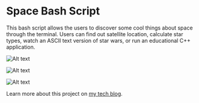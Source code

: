 # Space Bash Script

This bash script allows the users to discover some cool things about space through the terminal. Users can find out satellite location, calculate star types, watch an ASCII text version of star wars, or run an educational C++ application.

![Alt text](https://ianannasetech.files.wordpress.com/2016/12/screen-shot-2017-01-23-at-6-12-36-pm.png)

![Alt text](https://ianannasetech.files.wordpress.com/2016/12/screen-shot-2017-01-23-at-6-13-18-pm.png?w=1536)

![Alt text](https://ianannasetech.files.wordpress.com/2016/12/screen-shot-2017-01-23-at-6-11-31-pm.png)

Learn more about this project on [my tech blog](https://ianannase.tech.blog/2016/12/06/space-bash-script/).
